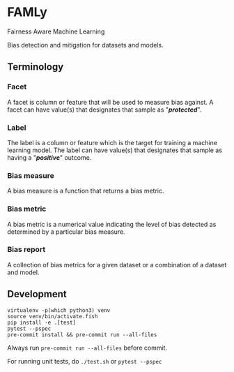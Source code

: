 # FAMLy

Fairness Aware Machine Learning

Bias detection and mitigation for datasets and models.

## Terminology

### Facet
A facet is column or feature that will be used to measure bias against. A facet can have value(s) that designates that sample as "***protected***".

### Label
The label is a column or feature which is the target for training a machine learning model. The label can have value(s) that designates that sample as having a "***positive***" outcome.

### Bias measure
A bias measure is a function that returns a bias metric.

### Bias metric
A bias metric is a numerical value indicating the level of bias detected as determined by a particular bias measure.

### Bias report
A collection of bias metrics for a given dataset or a combination of a dataset and model.

## Development
```
virtualenv -p(which python3) venv
source venv/bin/activate.fish
pip install -e .[test]
pytest --pspec
pre-commit install && pre-commit run --all-files
```

Always run `pre-commit run --all-files` before commit.


For running unit tests, do `./test.sh` or `pytest --pspec`
